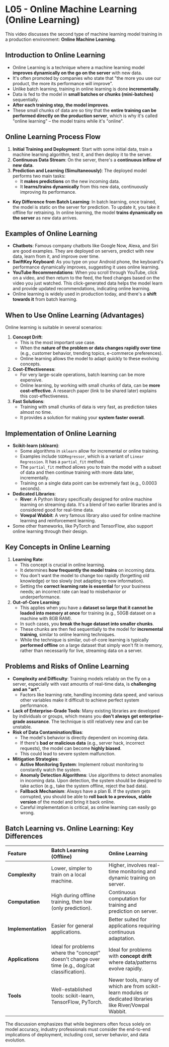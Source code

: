 # L05 - Online Machine Learning (Online Learning)

This video discusses the second type of machine learning model training in a production environment: **Online Machine Learning**.

## Introduction to Online Learning

-   Online Learning is a technique where a machine learning model **improves dynamically on the go on the server** with new data.
-   It's often promoted by companies who state that "the more you use our product, the more its performance will improve".
-   Unlike batch learning, training in online learning is done **incrementally**.
-   Data is fed to the model in **small batches or chunks (mini-batches)** sequentially.
-   **After each training step, the model improves**.
-   These small chunks of data are so tiny that the **entire training can be performed directly on the production server**, which is why it's called "online learning" – the model trains while it's "online".

## Online Learning Process Flow

1.  **Initial Training and Deployment**: Start with some initial data, train a machine learning algorithm, test it, and then deploy it to the server.
2.  **Continuous Data Stream**: On the server, there's a **continuous inflow of new data**.
3.  **Prediction and Learning (Simultaneously)**: The deployed model performs two main tasks:
    -   It **makes predictions** on the new incoming data.
    -   It **learns/trains dynamically** from this new data, continuously improving its performance.

-   **Key Difference from Batch Learning**: In batch learning, once trained, the model is static on the server for prediction. To update it, you take it offline for retraining. In online learning, the model **trains dynamically on the server** as new data arrives.

## Examples of Online Learning

-   **Chatbots**: Famous company chatbots like Google Now, Alexa, and Siri are good examples. They are deployed on servers, predict with new data, learn from it, and improve over time.
-   **SwiftKey Keyboard**: As you type on your Android phone, the keyboard's performance dynamically improves, suggesting it uses online learning.
-   **YouTube Recommendations**: When you scroll through YouTube, click on a video, and then return to the feed, the feed changes based on the video you just watched. This click-generated data helps the model learn and provide updated recommendations, indicating online learning.
-   Online learning is widely used in production today, and there's a **shift towards it** from batch learning.

## When to Use Online Learning (Advantages)

Online learning is suitable in several scenarios:

1.  **Concept Drift**:
    -   This is the most important use case.
    -   When the **nature of the problem or data changes rapidly over time** (e.g., customer behavior, trending topics, e-commerce preferences).
    -   Online learning allows the model to adapt quickly to these evolving concepts.
2.  **Cost-Effectiveness**:
    -   For very large-scale operations, batch learning can be more expensive.
    -   Online learning, by working with small chunks of data, can be **more cost-effective**. A research paper (link to be shared later) explains this cost-effectiveness.
3.  **Fast Solutions**:
    -   Training with small chunks of data is very fast, as prediction takes almost no time.
    -   It provides a solution for making your **system faster overall**.

## Implementation of Online Learning

-   **Scikit-learn (sklearn)**:
    -   Some algorithms in `sklearn` allow for incremental or online training.
    -   Examples include `SGDRegressor`, which is a variant of `Linear Regression`. It has a `partial_fit` method.
    -   The `partial_fit` method allows you to train the model with a subset of data and then continue training with more data later, incrementally.
    -   Training on a single data point can be extremely fast (e.g., 0.0003 seconds).
-   **Dedicated Libraries**:
    -   **River**: A Python library specifically designed for online machine learning on streaming data. It's a blend of two earlier libraries and is considered good for real-time data.
    -   **Vowpal Wabbit**: A very famous library also used for online machine learning and reinforcement learning.
-   Some other frameworks, like PyTorch and TensorFlow, also support online learning through their design.

## Key Concepts in Online Learning

1.  **Learning Rate**:
    -   This concept is crucial in online learning.
    -   It determines **how frequently the model trains** on incoming data.
    -   You don't want the model to change too rapidly (forgetting old knowledge) or too slowly (not adapting to new information).
    -   Setting the **correct learning rate is essential** for your business needs; an incorrect rate can lead to misbehavior or underperformance.
2.  **Out-of-Core Learning**:
    -   This applies when you have a **dataset so large that it cannot be loaded into memory at once** for training (e.g., 50GB dataset on a machine with 8GB RAM).
    -   In such cases, you **break the huge dataset into smaller chunks**.
    -   These chunks are then fed sequentially to the model for **incremental training**, similar to online learning techniques.
    -   While the technique is similar, out-of-core learning is typically **performed offline** on a large dataset that simply won't fit in memory, rather than necessarily for live, streaming data on a server.

## Problems and Risks of Online Learning

-   **Complexity and Difficulty**: Training models reliably on the fly on a server, especially with vast amounts of real-time data, is **challenging and an "art"**.
    -   Factors like learning rate, handling incoming data speed, and various other variables make it difficult to achieve perfect system performance.
-   **Lack of Enterprise-Grade Tools**: Many existing libraries are developed by individuals or groups, which means you **don't always get enterprise-grade assurance**. The technique is still relatively new and can be unstable.
-   **Risk of Data Contamination/Bias**:
    -   The model's behavior is directly dependent on incoming data.
    -   If there's **bad or malicious data** (e.g., server hack, incorrect requests), the model can become **highly biased**.
    -   This could lead to severe system malfunction.
-   **Mitigation Strategies**:
    -   **Active Monitoring System**: Implement robust monitoring to constantly watch the system.
    -   **Anomaly Detection Algorithms**: Use algorithms to detect anomalies in incoming data. Upon detection, the system should be designed to take action (e.g., take the system offline, reject the bad data).
    -   **Fallback Mechanism**: Always have a plan B. If the system gets corrupted, you should be able to **roll back to a previous, stable version** of the model and bring it back online.
    -   Careful implementation is critical, as online learning can easily go wrong.

## Batch Learning vs. Online Learning: Key Differences

| Feature            | Batch Learning (Offline)                                                                        | Online Learning                                                                                           |
| :----------------- | :---------------------------------------------------------------------------------------------- | :-------------------------------------------------------------------------------------------------------- |
| **Complexity**     | Lower, simpler to train on a local machine.                                                     | Higher, involves real-time monitoring and dynamic training on server.                                     |
| **Computation**    | High during offline training, then low (only prediction).                                       | Continuous computation for training and prediction on server.                                             |
| **Implementation** | Easier for general applications.                                                                | Better suited for applications requiring continuous adaptation.                                           |
| **Applications**   | Ideal for problems where the "concept" doesn't change over time (e.g., dog/cat classification). | Ideal for problems with **concept drift** where data/patterns evolve rapidly.                             |
| **Tools**          | Well-established tools: scikit-learn, TensorFlow, PyTorch.                                      | Newer tools, many of which are from scikit-learn modules or dedicated libraries like River/Vowpal Wabbit. |

The discussion emphasizes that while beginners often focus solely on model accuracy, industry professionals must consider the end-to-end implications of deployment, including cost, server behavior, and data evolution.
